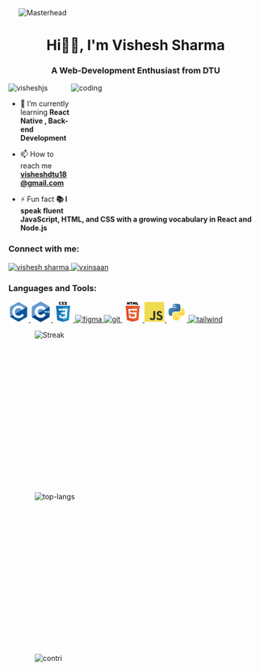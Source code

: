 <img src="https://user-images.githubusercontent.com/74038190/225813708-98b745f2-7d22-48cf-9150-083f1b00d6c9.gif" alt="Masterhead" style=" width: 850px; height: 310px; margin-left:20px;"/>
<h1 align="center">Hi👋🏻, I'm Vishesh Sharma</h1>
<h3 align="center">A Web-Development Enthusiast from DTU</h3>
<img style="width: 380px; height: 250px;" align ="right" alt="coding"  src="https://camo.githubusercontent.com/0b9753fb9d093baf36bb3eb627fd2544526987d37c285ef3695b12352007ab7d/68747470733a2f2f692e67697068792e636f6d2f6d656469612f76312e59326c6b505463354d4749334e6a4578636e687a4d57737959574a7564446c78644773784f575a7062325a366132356b6247396d646d6f30626d566c4e6d68314d32673462695a6c634431324d563970626e526c636d35686246396e61575a66596e6c666157516d593351395a772f663369774a464f564f777579374b364646772f67697068792e676966">

<p align="left"> <img src="https://komarev.com/ghpvc/?username=visheshjs&label=Profile%20views&color=0e75b6&style=flat" alt="visheshjs"/> </p>

- 🌱 I’m currently learning **React Native , Back-end Development**

- 📫 How to reach me **visheshdtu18@gmail.com**

- ⚡ Fun fact **📚 I speak fluent JavaScript, HTML, and CSS with a growing vocabulary in React and Node.js**

<h3 align="left">Connect with me:</h3>
<p align="left">
<a href="https://www.linkedin.com/in/vishesh-sharma-19124029b" target="_blank">
    <img align="center" src="https://user-images.githubusercontent.com/74038190/235294012-0a55e343-37ad-4b0f-924f-c8431d9d2483.gif" alt="vishesh sharma" height="50" width="50" />
</a>
<a href="https://instagram.com/vxinsaan" target="blank"><img align="center" src="https://user-images.githubusercontent.com/74038190/235294013-a33e5c43-a01c-43f6-b44d-a406d8b4ab75.gif" alt="vxinsaan" height="50" width="50" /></a>
</p>

<h3 align="left">Languages and Tools:</h3>
<p align="left"> <a href="https://www.cprogramming.com/" target="_blank" rel="noreferrer"> <img src="https://raw.githubusercontent.com/devicons/devicon/master/icons/c/c-original.svg" alt="c" width="40" height="40"/> </a> <a href="https://www.w3schools.com/cpp/" target="_blank" rel="noreferrer"> <img src="https://raw.githubusercontent.com/devicons/devicon/master/icons/cplusplus/cplusplus-original.svg" alt="cplusplus" width="40" height="40"/> </a> <a href="https://www.w3schools.com/css/" target="_blank" rel="noreferrer"> <img src="https://raw.githubusercontent.com/devicons/devicon/master/icons/css3/css3-original-wordmark.svg" alt="css3" width="40" height="40"/> </a> <a href="https://www.figma.com/" target="_blank" rel="noreferrer"> <img src="https://www.vectorlogo.zone/logos/figma/figma-icon.svg" alt="figma" width="40" height="40"/> </a> <a href="https://git-scm.com/" target="_blank" rel="noreferrer"> <img src="https://www.vectorlogo.zone/logos/git-scm/git-scm-icon.svg" alt="git" width="40" height="40"/> </a> <a href="https://www.w3.org/html/" target="_blank" rel="noreferrer"> <img src="https://raw.githubusercontent.com/devicons/devicon/master/icons/html5/html5-original-wordmark.svg" alt="html5" width="40" height="40"/> </a> <a href="https://developer.mozilla.org/en-US/docs/Web/JavaScript" target="_blank" rel="noreferrer"> <img src="https://raw.githubusercontent.com/devicons/devicon/master/icons/javascript/javascript-original.svg" alt="javascript" width="40" height="40"/> </a> <a href="https://www.python.org" target="_blank" rel="noreferrer"> <img src="https://raw.githubusercontent.com/devicons/devicon/master/icons/python/python-original.svg" alt="python" width="40" height="40"/> </a> <a href="https://tailwindcss.com/" target="_blank" rel="noreferrer"> <img src="https://www.vectorlogo.zone/logos/tailwindcss/tailwindcss-icon.svg" alt="tailwind" width="40" height="40"/> </a> </p>


<div style="display: flex; flex-wrap: wrap; justify-content: center; gap: 20px; align-items: center;">
    <p style="width: 400px; height: 300px; margin: 0;">
        <img style="width: 100%; height: 100%;" src="https://github-readme-streak-stats.herokuapp.com?user=visheshjs" alt="Streak" />
    </p>
    <p style="width: 400px; height: 300px; margin: 0;">
        <img style="width: 100%; height: 100%;" src="https://github-readme-stats.vercel.app/api/top-langs?username=visheshjs&show_icons=true&locale=en&layout=compact" alt="top-langs" />
    </p>
    <p style="width: 400px; height: 300px; margin: 0;">
        <img style="width: 100%; height: 100%;" src="https://github-readme-stats.vercel.app/api?username=visheshjs&show_icons=true&locale=en" alt="contri" />
    </p>
</div>



